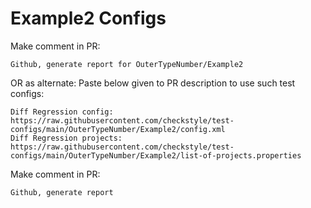 # Example2 Configs
Make comment in PR:
```
Github, generate report for OuterTypeNumber/Example2
```
OR as alternate:
Paste below given to PR description to use such test configs:
```
Diff Regression config: https://raw.githubusercontent.com/checkstyle/test-configs/main/OuterTypeNumber/Example2/config.xml
Diff Regression projects: https://raw.githubusercontent.com/checkstyle/test-configs/main/OuterTypeNumber/Example2/list-of-projects.properties
```
Make comment in PR:
```
Github, generate report
```
